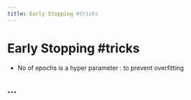```yaml
---
title: Early Stopping #tricks
---
```


# Early Stopping #tricks
- No of epochs is a hyper parameter : to prevent overfitting

## …






